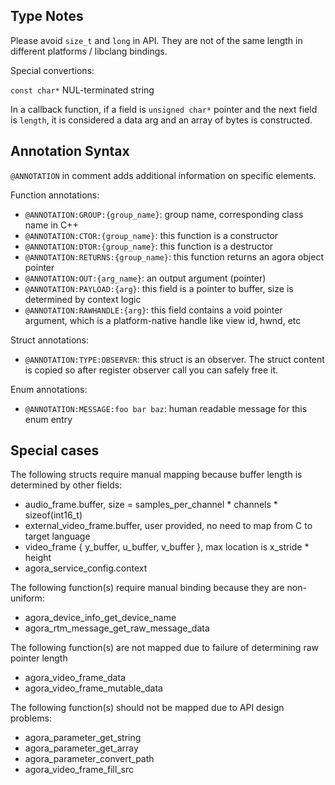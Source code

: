 ## Type Notes

Please avoid `size_t` and `long` in API. They are not of the same length in different platforms / libclang bindings.

Special convertions:

`const char*` NUL-terminated string

In a callback function, if a field is `unsigned char*` pointer and the next field is `length`, it is considered a data arg and an array of bytes is constructed.

## Annotation Syntax

`@ANNOTATION` in comment adds additional information on specific elements.

Function annotations:

- `@ANNOTATION:GROUP:{group_name}`: group name, corresponding class name in C++
- `@ANNOTATION:CTOR:{group_name}`: this function is a constructor
- `@ANNOTATION:DTOR:{group_name}`: this function is a destructor
- `@ANNOTATION:RETURNS:{group_name}`: this function returns an agora object pointer
- `@ANNOTATION:OUT:{arg_name}`: an output argument (pointer)
- `@ANNOTATION:PAYLOAD:{arg}`: this field is a pointer to buffer, size is determined by context logic
- `@ANNOTATION:RAWHANDLE:{arg}`: this field contains a void pointer argument, which is a platform-native handle like view id, hwnd, etc

Struct annotations:

- `@ANNOTATION:TYPE:OBSERVER`: this struct is an observer. The struct content is copied so after register observer call you can safely free it.

Enum annotations:

- `@ANNOTATION:MESSAGE:foo bar baz`: human readable message for this enum entry

## Special cases

The following structs require manual mapping because buffer length is determined by other fields:

- audio_frame.buffer, size = samples_per_channel * channels * sizeof(int16_t)
- external_video_frame.buffer, user provided, no need to map from C to target language
- video_frame { y_buffer, u_buffer, v_buffer }, max location is x_stride * height
- agora_service_config.context

The following function(s) require manual binding because they are non-uniform:

- agora_device_info_get_device_name
- agora_rtm_message_get_raw_message_data

The following function(s) are not mapped due to failure of determining raw pointer length

- agora_video_frame_data
- agora_video_frame_mutable_data

The following function(s) should not be mapped due to API design problems:

- agora_parameter_get_string
- agora_parameter_get_array
- agora_parameter_convert_path
- agora_video_frame_fill_src
